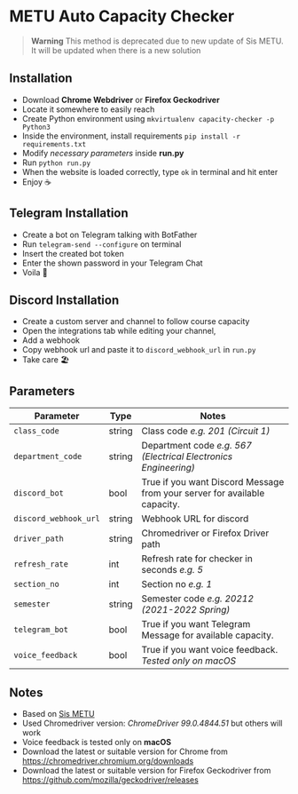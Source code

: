 # METU Auto Capacity Checker

> **Warning**
> This method is deprecated due to new update of Sis METU. It will be updated when there is a new solution

## Installation

- Download **Chrome Webdriver** or **Firefox Geckodriver**
- Locate it somewhere to easily reach
- Create Python environment using ```mkvirtualenv capacity-checker -p Python3```
- Inside the environment, install requirements ```pip install -r requirements.txt```
- Modify _necessary parameters_ inside **run.py**
- Run ```python run.py```
- When the website is loaded correctly, type ```ok``` in terminal and hit enter
- Enjoy ☕️

## Telegram Installation

- Create a bot on Telegram talking with BotFather
- Run ```telegram-send --configure``` on terminal
- Insert the created bot token
- Enter the shown password in your Telegram Chat
- Voila 🎉

## Discord Installation

- Create a custom server and channel to follow course capacity
- Open the integrations tab while editing your channel,
- Add a webhook
- Copy webhook url and paste it to  ```discord_webhook_url``` in ```run.py```
- Take care 🏖

## Parameters

| Parameter                 | Type   | Notes                                                                     |
|---------------------------|--------|---------------------------------------------------------------------------|
| ```class_code```          | string | Class code  _e.g. 201 (Circuit 1)_                                        |
| ```department_code```     | string | Department code _e.g. 567 (Electrical Electronics Engineering)_           |
| ```discord_bot```         | bool   | True if you want Discord Message from your server for available capacity. |
| ```discord_webhook_url``` | string | Webhook URL for discord                                                   |
| ```driver_path```         | string | Chromedriver or Firefox Driver path                                       |
| ```refresh_rate```        | int    | Refresh rate for checker in seconds _e.g. 5_                              |
| ```section_no```          | int    | Section no _e.g. 1_                                                       |
| ```semester```            | string | Semester code _e.g. 20212 (2021-2022 Spring)_                             |
| ```telegram_bot```        | bool   | True if you want Telegram Message for available capacity.                 |
| ```voice_feedback```      | bool   | True if you want voice feedback. _Tested only on macOS_                   |

## Notes

- Based on [Sis METU](http://sis.metu.edu.tr/)
- Used Chromedriver version: _ChromeDriver 99.0.4844.51_ but others will work
- Voice feedback is tested only on **macOS**
- Download the latest or suitable version for Chrome from https://chromedriver.chromium.org/downloads
- Download the latest or suitable version for Firefox Geckodriver from https://github.com/mozilla/geckodriver/releases
